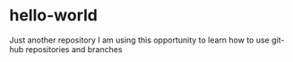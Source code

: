 # hello-world
Just another repository
I am using this opportunity to learn how to use git-hub repositories and branches

